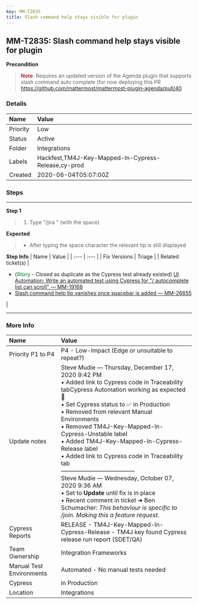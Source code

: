 ```yaml
---
key: MM-T2835
title: Slash command help stays visible for plugin
---
```


## MM-T2835: Slash command help stays visible for plugin

**Precondition**

> <article><strong><span style="color: rgb(184, 49, 47);">Note</span></strong>: Requires an updated version of the Agenda plugin that supports slash command auto complete (for now deploying this PR <a href="https://github.com/mattermost/mattermost-plugin-agenda/pull/40">https://github.com/mattermost/mattermost-plugin-agenda/pull/40</a></article>

### Details

| Name     | Value                                               |
| :------- | :-------------------------------------------------- |
| Priority | Low                                                 |
| Status   | Active                                              |
| Folder   | Integrations                                        |
| Labels   | Hackfest,TM4J-Key-Mapped-In-Cypress-Release,cy-prod |
| Created  | 2020-06-04T05:07:00Z                                |

### Steps

<hr/>

**Step 1**

> <article><ol><li>Type "/jira " (with the space)</li></ol></article>

**Expected**

> <article><ul><li>After typing the space character the relevant tip is still displayed &nbsp;</li></ul></article>

**Step Info**
| Name | Value |
| :--- | :--- |
| Fix Versions | Triage |
| Related ticket(s) | <ul><li>(<strong><span style="color: rgb(65, 168, 95);">Story</span>&nbsp;</strong>- Closed as duplicate as the Cypress test already existed) <a href="https://mattermost.atlassian.net/browse/MM-19168">UI Automation: Write an automated test using Cypress for "/ autocomplete list can scroll" — MM-19168</a></li><li><a href="https://mattermost.atlassian.net/browse/MM-26655">Slash command help tip vanishes once spacebar is added — MM-26655</a></li></ul> |

<hr/>

### More Info

| Name                     | Value                                                                                                                                                                                                                                                                                                                                                                                                                                                                                                                                                                                                                                                                           |
| :----------------------- | :------------------------------------------------------------------------------------------------------------------------------------------------------------------------------------------------------------------------------------------------------------------------------------------------------------------------------------------------------------------------------------------------------------------------------------------------------------------------------------------------------------------------------------------------------------------------------------------------------------------------------------------------------------------------------ |
| Priority P1 to P4        | P4 - Low-Impact (Edge or unsuitable to repeat?)                                                                                                                                                                                                                                                                                                                                                                                                                                                                                                                                                                                                                                 |
| Update notes             | Steve Mudie — Thursday, December 17, 2020 9:42 PM<br>• Added link to Cypress code in Traceability tabCypress Automation working as expected 🎉<br>• Set Cypress status to ✅ in Production<br>• Removed from relevant Manual Environments<br>• Removed TM4J-Key-Mapped-In-Cypress-Unstable label<br>• Added TM4J-Key-Mapped-In-Cypress-Release label<br>• Added link to Cypress code in Traceability tab<br>–––––––––––––––––––––––––<br>Steve Mudie — Wednesday, October 07, 2020 9:36 AM<br>• Set to <strong>Update</strong> until fix is in place<br>• Recent comment in ticket ➜ Ben Schumacher: <em>This behaviour is specific to /join. Making this a feature request.</em> |
| Cypress Reports          | RELEASE - TM4J-Key-Mapped-In-Cypress-Release - TM4J key found Cypress release run report (SDET/QA)                                                                                                                                                                                                                                                                                                                                                                                                                                                                                                                                                                              |
| Team Ownership           | Integration Frameworks                                                                                                                                                                                                                                                                                                                                                                                                                                                                                                                                                                                                                                                          |
| Manual Test Environments | Automated - No manual tests needed                                                                                                                                                                                                                                                                                                                                                                                                                                                                                                                                                                                                                                              |
| Cypress                  | in Production                                                                                                                                                                                                                                                                                                                                                                                                                                                                                                                                                                                                                                                                   |
| Location                 | Integrations                                                                                                                                                                                                                                                                                                                                                                                                                                                                                                                                                                                                                                                                    |
